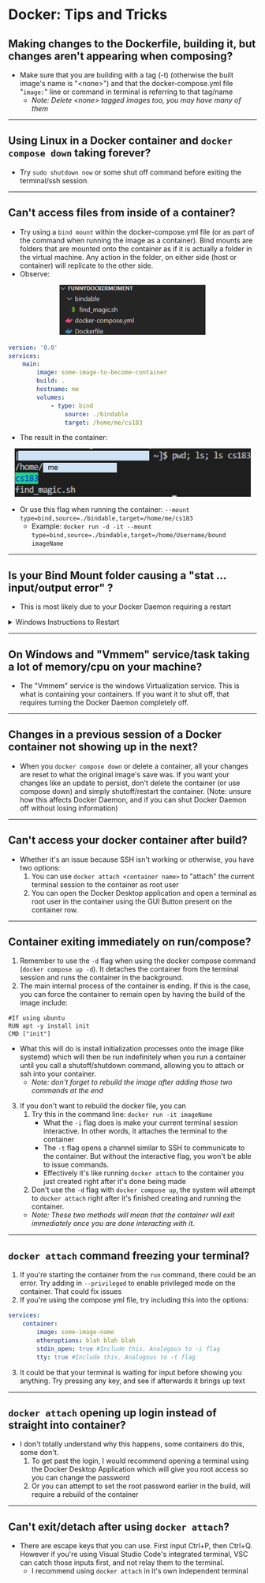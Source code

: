 # **Docker: Tips and Tricks**

## Making changes to the Dockerfile, building it, but changes aren't appearing when composing?

* Make sure that you are building with a tag (-t) (otherwise the built image's name is "\<none>") and that the docker-compose.yml file "`image:`" line or command in terminal is referring to that tag/name
    * *Note: Delete \<none> tagged images too, you may have many of them*

---

## Using Linux in a Docker container and `docker compose down` taking forever?
* Try `sudo shutdown now` or some shut off command before exiting the terminal/ssh session.

---

## Can't access files from inside of a container?
* Try using a `bind mount` within the docker-compose.yml file (or as part of the command when running the image as a container). Bind mounts are folders that are mounted onto the container as if it is actually a folder in the virtual machine. Any action in the folder, on either side (host or container) will replicate to the other side.
* Observe:
<p align="center">
    <img src="images\dockerbindimage.png" alt="Docker Bind Folder Location">
</p>

```yml
version: '0.0'
services:
    main:
        image: some-image-to-become-container
        build: .
        hostname: me
        volumes:
            - type: bind
                source: ./bindable
                target: /home/me/cs183
```
* The result in the container:
<p align="center">
    <img src="images\dockerbindshowimage.png" alt="Docker Container View">
</p>

* Or use this flag when running the container: `--mount type=bind,source=./bindable,target=/home/me/cs183`
    * Example: `docker run -d -it --mount type=bind,source=./bindable,target=/home/Username/bound imageName`

---

## Is your Bind Mount folder causing a "stat ... input/output error" ?
* This is most likely due to your Docker Daemon requiring a restart
<details>
<summary>Windows Instructions to Restart</summary>

1. Close Docker Desktop Application
2. Open Task Manager
3. End "Docker Desktop Service" task first
4. End all other "Docker Desktop" tasks
5. Reopen Docker Desktop

</details>

---

## On Windows and "Vmmem" service/task taking a lot of memory/cpu on your machine?
* The "Vmmem" service is the windows Virtualization service. This is what is containing your containers. If you want it to shut off, that requires turning the Docker Daemon completely off.

---

## Changes in a previous session of a Docker container not showing up in the next?
* When you `docker compose down` or delete a container, all your changes are reset to what the original image's save was. If you want your changes like an update to persist, don't delete the container (or use compose down) and simply shutoff/restart the container. (Note: unsure how this affects Docker Daemon, and if you can shut Docker Daemon off without losing information)

---

## Can't access your docker container after build?
* Whether it's an issue because SSH isn't working or otherwise, you have two options:
    1. You can use `docker attach <container name>` to "attach" the current terminal session to the container as root user
    2. You can open the Docker Desktop application and open a terminal as root user in the container using the GUI Button present on the container row.

---

## Container exiting immediately on run/compose?
1. Remember to use the `-d` flag when using the docker compose command (`docker compose up -d`). It detaches the container from the terminal session and runs the container in the background.
2. The main internal process of the container is ending. If this is the case, you can force the container to remain open by having the build of the image include:
```docker
#If using ubuntu
RUN apt -y install init
CMD ["init"]
```
* What this will do is install initialization processes onto the image (like systemd) which will then be run indefinitely when you run a container until you call a shutoff/shutdown command, allowing you to attach or ssh into your container.
    * *Note: don't forget to rebuild the image after adding those two commands at the end*
3. If you don't want to rebuild the docker file, you can 
    1. Try this in the command line: `docker run -it imageName`
        * What the `-i` flag does is make your current terminal session interactive. In other words, it attaches the terminal to the container
        * The `-t` flag opens a channel similar to SSH to communicate to the container. But without the interactive flag, you won't be able to issue commands.
        * Effectively it's like running `docker attach` to the container you just created right after it's done being made
    2. Don't use the `-d` flag with `docker compose up`, the system will attempt to `docker attach` right after it's finished creating and running the container.
    * *Note: These two methods will mean that the container will exit immediately once you are done interacting with it.*
---

## `docker attach` command freezing your terminal?
1. If you're starting the container from the `run` command, there could be an error. Try adding in `--privileged` to enable privileged mode on the container. That could fix issues
2. If you're using the compose yml file, try including this into the options:
```yml
services:
    container:
        image: some-image-name
        otheroptions: blah blah blah
        stdin_open: true #Include this. Analogous to -i flag
        tty: true #Include this. Analogous to -t flag
```
3. It could be that your terminal is waiting for input before showing you anything. Try pressing any key, and see if afterwards it brings up text

---

## `docker attach` opening up login instead of straight into container?
* I don't totally understand why this happens, some containers do this, some don't. 
    1. To get past the login, I would recommend opening a terminal using the Docker Desktop Application which will give you root access so you can change the password
    2. Or you can attempt to set the root password earlier in the build, will require a rebuild of the container

---

## Can't exit/detach after using `docker attach`?
* There are escape keys that you can use. First input Ctrl+P, then Ctrl+Q. However if you're using Visual Studio Code's integrated terminal, VSC can catch those inputs first, and not relay them to the terminal.
    * I recommend using `docker attach` in it's own independent terminal